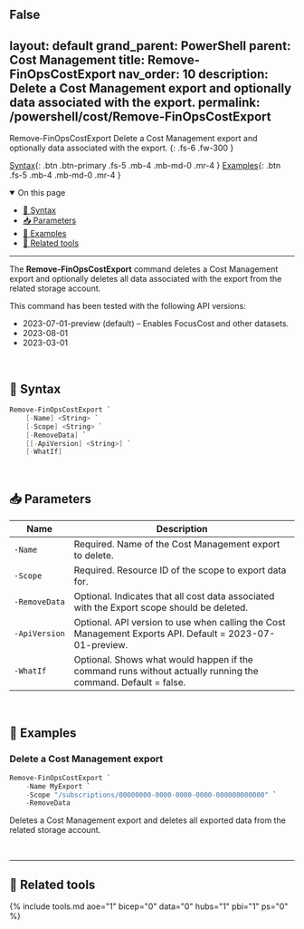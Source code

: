False
---
layout: default
grand_parent: PowerShell
parent: Cost Management
title: Remove-FinOpsCostExport
nav_order: 10
description: Delete a Cost Management export and optionally data associated with the export.
permalink: /powershell/cost/Remove-FinOpsCostExport
---

<span class="fs-9 d-block mb-4">Remove-FinOpsCostExport</span>
Delete a Cost Management export and optionally data associated with the export.
{: .fs-6 .fw-300 }

[Syntax](#-syntax){: .btn .btn-primary .fs-5 .mb-4 .mb-md-0 .mr-4 }
[Examples](#-examples){: .btn .fs-5 .mb-4 .mb-md-0 .mr-4 }

<details open markdown="1">
   <summary class="fs-2 text-uppercase">On this page</summary>

- [🧮 Syntax](#-syntax)
- [📥 Parameters](#-parameters)
- [🌟 Examples](#-examples)
- [🧰 Related tools](#-related-tools)

</details>

---

The **Remove-FinOpsCostExport** command deletes a Cost Management export and optionally deletes all data associated with the export from the related storage account.

This command has been tested with the following API versions:
- 2023-07-01-preview (default) – Enables FocusCost and other datasets.
- 2023-08-01
- 2023-03-01

<br>

## 🧮 Syntax

```powershell
Remove-FinOpsCostExport `
    [‑Name] <String> `
    [‑Scope] <String> `
    [‑RemoveData] `
    [[‑ApiVersion] <String>] `
    [‑WhatIf]
```

<br>

## 📥 Parameters

| Name | Description |
| ---- | ----------- |
| `‑Name` | Required. Name of the Cost Management export to delete. |
| `‑Scope` | Required. Resource ID of the scope to export data for. |
| `‑RemoveData` | Optional. Indicates that all cost data associated with the Export scope should be deleted. |
| `‑ApiVersion` | Optional. API version to use when calling the Cost Management Exports API. Default = 2023-07-01-preview. |
| `‑WhatIf` | Optional. Shows what would happen if the command runs without actually running the command. Default = false. |

<br>

## 🌟 Examples

### Delete a Cost Management export

```powershell
Remove-FinOpsCostExport `
    -Name MyExport `
    -Scope "/subscriptions/00000000-0000-0000-0000-000000000000" `
    -RemoveData
```

Deletes a Cost Management export and deletes all exported data from the related storage account.

<br>

---

## 🧰 Related tools

{% include tools.md aoe="1" bicep="0" data="0" hubs="1" pbi="1" ps="0" %}

<br>

